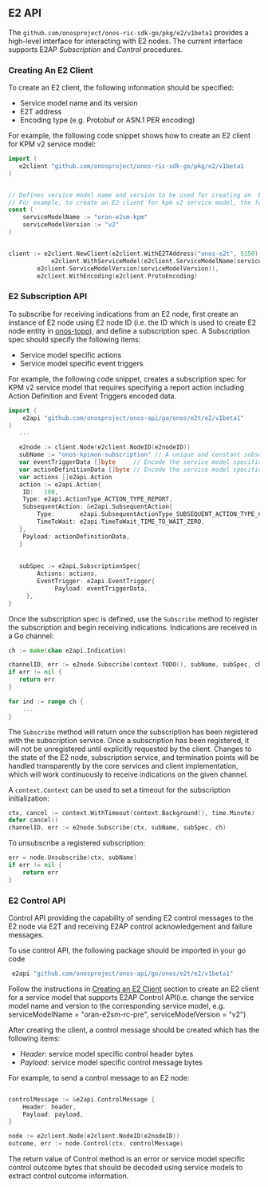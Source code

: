 ## E2 API
The `github.com/onosproject/onos-ric-sdk-go/pkg/e2/v1beta1` provides a high-level interface for interacting
with E2 nodes. The current interface supports E2AP *Subscription* and *Control* procedures. 

### Creating An E2 Client
To create an E2 client, the following information should be specified:

- Service model name and its version
- E2T address
- Encoding type (e.g. Protobuf or ASN.1 PER encoding)

For example, the following code snippet shows how to create an E2 client for KPM v2 service model:

```go
import (
   e2client "github.com/onosproject/onos-ric-sdk-go/pkg/e2/v1beta1
)


// Defines service model name and version to be used for creating an  E2 client. 
// For example, to create an E2 client for kpm v2 service model, the following service model name and version should be used:
const (
	serviceModelName := "oran-e2sm-kpm"
	serviceModelVersion := "v2"
)


client := e2client.NewClient(e2client.WithE2TAddress("onos-e2t", 5150), 
  	        e2client.WithServiceModel(e2client.ServiceModelName(serviceModelName), 
  		e2client.ServiceModelVersion(serviceModelVersion)), 
  		e2client.WithEncoding(e2client.ProtoEncoding)

```

### E2 Subscription API
To subscribe for receiving indications from an E2 node, first create an instance of E2 node using E2 node ID (i.e. the ID which is used to create E2 node entity in [onos-topo]), and define a subscription spec. 
A Subscription spec should specify the following items:

- Service model specific actions
- Service model specific event triggers


For example, the following code snippet, creates a subscription spec for KPM v2 service model
that requires specifying a report action including Action Definition and Event Triggers encoded data.

```go
import (
    e2api "github.com/onosproject/onos-api/go/onos/e2t/e2/v1beta1"
)  
   ...

   e2node := client.Node(e2client.NodeID(e2nodeID))
   subName := "onos-kpimon-subscription" // A unique and constant subscription name
   var eventTriggerData []byte     // Encode the service model specific event trigger
   var actionDefinitionData []byte // Encode the service model specific Action Definitions 
   var actions []e2api.Action
   action := e2api.Action{
    ID:   100,
    Type: e2api.ActionType_ACTION_TYPE_REPORT,
    SubsequentAction: &e2api.SubsequentAction{
        Type:       e2api.SubsequentActionType_SUBSEQUENT_ACTION_TYPE_CONTINUE,
        TimeToWait: e2api.TimeToWait_TIME_TO_WAIT_ZERO,
   },
    Payload: actionDefinitionData, 
   }
   
   
   subSpec := e2api.SubscriptionSpec{
        Actions: actions,     
        EventTrigger: e2api.EventTrigger{
             Payload: eventTriggerData,  
     },
} 
```

Once the subscription spec is defined, use the `Subscribe` method to register the subscription and begin receiving indications. Indications are received in a Go channel:

```go
ch := make(chan e2api.Indication)

channelID, err := e2node.Subscribe(context.TODO(), subName, subSpec, ch)
if err != nil {
   return err
}

for ind := range ch {
    ...
}
```

The `Subscribe` method will return once the subscription has been registered with the subscription service. Once a subscription has been registered, it will not be unregistered until explicitly requested by the client. Changes to the state of the E2 node, subscription service, and termination points will be handled transparently by the core services and client implementation, which will work continuously to receive indications on the given channel.

A `context.Context` can be used to set a timeout for the subscription initialization:

```go
ctx, cancel := context.WithTimeout(context.Background(), time.Minute)
defer cancel()
channelID, err := e2node.Subscribe(ctx, subName, subSpec, ch)

```

To unsubscribe a registered subscription:

```go
err = node.Unsubscribe(ctx, subName)
if err != nil {
	return err
}
````

### E2 Control API
Control API providing the capability of sending E2 control messages to the E2 node via E2T and 
receiving E2AP control acknowledgement and failure messages. 

To use control API, the following package should be imported in your go code
```go
 e2api "github.com/onosproject/onos-api/go/onos/e2t/e2/v1beta1"
````

Follow the instructions in [Creating an E2 Client](#creating-an-e2-client) section to create an E2 client for a service model that supports E2AP Control API(i.e. change the service model name and version to the corresponding service model, e.g. serviceModelName = "oran-e2sm-rc-pre", serviceModelVersion = "v2")


After creating the client, a control message should be created which has the following items:

- *Header*: service model specific control header bytes 
- *Payload*: service model specific control message bytes

For example, to send a control message to an E2 node:

```go

controlMessage := &e2api.ControlMessage {
	Header: header,
	Payload: payload,
}

node := e2client.Node(e2client.NodeID(e2nodeID))
outcome, err := node.Control(ctx, controlMessage)

```

The return value of Control method is an error or service model specific control outcome bytes 
that should be decoded using service models to extract control outcome information.


[onos-topo]: https://github.com/onosproject/onos-topo